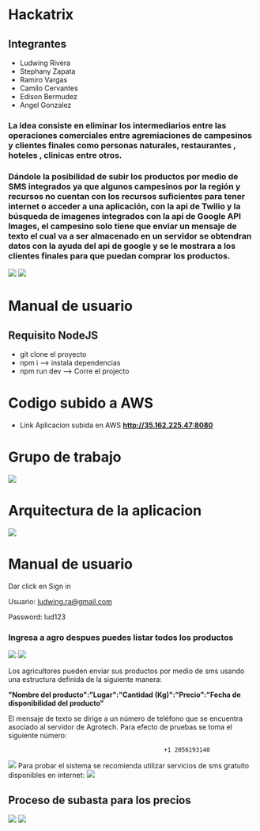# Hackatrix
## Integrantes
* Ludwing Rivera
* Stephany Zapata
* Ramiro Vargas
* Camilo Cervantes
* Edison Bermudez
* Angel Gonzalez


### La idea consiste en eliminar los intermediarios entre las operaciones comerciales entre agremiaciones de campesinos y clientes finales como personas naturales, restaurantes , hoteles , clinicas entre otros.
### Dándole la posibilidad de subir los productos por medio de SMS integrados ya que algunos campesinos por la región y recursos no cuentan con los recursos suficientes para tener internet o acceder a una aplicación, con la api de Twilio y la búsqueda de imagenes integrados con la api de Google API Images, el campesino solo tiene que enviar un mensaje de texto el cual va a ser almacenado en un servidor se obtendran datos con la ayuda del api de google y se le mostrara a los clientes finales para que puedan comprar los productos.
![](https://github.com/ramirovargas/Hackatrix/blob/master/doc/agrtech.png)
![](https://github.com/ramirovargas/Hackatrix/blob/master/doc/image.png)

# Manual de usuario
## Requisito NodeJS
* git clone el proyecto
* npm i  --> instala dependencias
* npm run dev --> Corre el projecto

# Codigo subido a AWS 

* Link Aplicacion subida en AWS **http://35.162.225.47:8080**

# Grupo de trabajo
![](https://github.com/ramirovargas/Hackatrix/blob/master/doc/grupo.jpg)

# Arquitectura de la aplicacion
![](https://github.com/ramirovargas/Hackatrix/blob/master/doc/arqui.jpg)

# Manual de usuario

Dar click en Sign in

Usuario: ludwing.ra@gmail.com

Password: lud123

### Ingresa a agro despues puedes listar todos los productos

![](https://github.com/ramirovargas/Hackatrix/blob/master/doc/paso%201.jpg)
![](https://github.com/ramirovargas/Hackatrix/blob/master/doc/paso%202.png)

Los agricultores pueden enviar sus productos por medio de sms usando una estructura definida de la siguiente manera:

**"Nombre del producto":"Lugar":"Cantidad (Kg)":"Precio":"Fecha de disponibilidad del producto"**
  
El mensaje de texto se dirige a un número de teléfono que se encuentra asociado al servidor de Agrotech. Para efecto de pruebas se toma el siguiente número:
  
                                                +1 2056193140
![](https://raw.githubusercontent.com/ramirovargas/Hackatrix/sms/doc/twilionumber.png)
Para probar el sistema se recomienda utilizar servicios de sms gratuito disponibles en internet:
![](https://raw.githubusercontent.com/ramirovargas/Hackatrix/sms/doc/smstest.png)

## Proceso de subasta para los precios
![](https://github.com/ramirovargas/Hackatrix/blob/master/doc/subasta1.png)
![](https://github.com/ramirovargas/Hackatrix/blob/master/doc/subasta2.png)

